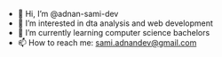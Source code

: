 - 👋 Hi, I’m @adnan-sami-dev
- 👀 I’m interested in dta analysis and web development
- 🌱 I’m currently learning computer science bachelors
- 📫 How to reach me: sami.adnandev@gmail.com

<!---
adnan-sami-dev/adnan-sami-dev is a ✨ special ✨ repository because its `README.md` (this file) appears on your GitHub profile.
You can click the Preview link to take a look at your changes.
--->
